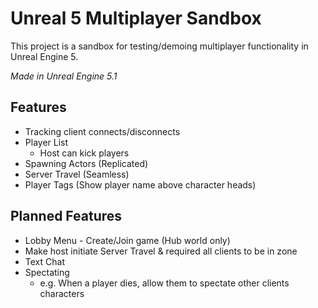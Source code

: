 # Unreal 5 Multiplayer Sandbox

This project is a sandbox for testing/demoing multiplayer functionality in Unreal Engine 5.

*Made in Unreal Engine 5.1*

## Features
- Tracking client connects/disconnects
- Player List
  - Host can kick players
- Spawning Actors (Replicated)
- Server Travel (Seamless)
- Player Tags (Show player name above character heads)

## Planned Features

- Lobby Menu - Create/Join game (Hub world only)
- Make host initiate Server Travel & required all clients to be in zone
- Text Chat
- Spectating
  - e.g. When a player dies, allow them to spectate other clients characters